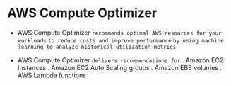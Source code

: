# AWS Compute Optimizer

- AWS Compute Optimizer `recommends optimal AWS resources for your workloads` `to reduce costs and improve performance` `by using machine learning to analyze historical utilization metrics`

- AWS Compute Optimizer `delivers recommendations for`
  . Amazon EC2 instances
  . Amazon EC2 Auto Scaling groups
  . Amazon EBS volumes
  . AWS Lambda functions
